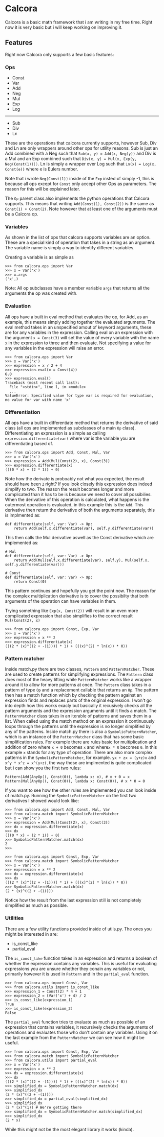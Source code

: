 # Calcora

Calcora is a basic math framework that i am writing in my free time. Right now it is very basic but i will keep working on improving it.

## Features

Right now Calcora only supports a few basic features:

### Ops
- Const
- Var
- Add
- Neg
- Mul
- Exp
- Log
---
- Sub
- Div
- Ln

These are the operations that calcora currently supports, however Sub, Div and Ln are only wrappers around other ops for utility reasons. Sub is just an Add combined with a Neg such that `Sub(x, y) = Add(x, Neg(y))` and Div is a Mul and an Exp combined such that `Div(x, y) = Mul(x, Exp(y, Neg(Const(1))))`. Ln is simply a wrapper over Log such that `Ln(x) = Log(x, Const(e))` where e is Eulers number.

Note that i wrote `Neg(Const(1))` inside of the `Exp` insted of simply -1, this is because all ops except for `Const` only accept other Ops as parameters. The reason for this will be explained later.

The `Op` parent class also implements the python operations that Calcora supports. This means that writing `Add(Const(1), Const(2))` is the same as `Const(1) + Const(2)`. Note however that at least one of the arguments must be a Calcora op.

### Variables
As shown in the list of ops that calcora supports variables are an option. These are a special kind of operation that takes in a string as an argument. The variable name is simply a way to identify different variables.

Creating a variable is as simple as
```
>>> from calcora.ops import Var
>>> x = Var('x')
>>> x.args
('x',)
```

Note: All op subclasses have a member variable `args` that returns all the arguments the op was created with.

### Evaluation
All ops have a built in eval method that evaluates the op, for Add, as an example, this means simply adding together the evaluated arguments. The eval method takes in an unspecified amout of keyword arguments, these are for any variables in the expression. Calling eval on an expression with the argument `x = Const(3)` will set the value of every variable with the name `x` in the expression to three and then evaluate. Not specifying a value for any variables in the expression will raise an error.
```
>>> from calcora.ops import Var
>>> x = Var('x')
>>> expression = x / 2 + 4
>>> expression.eval(x = Const(4))
6.0
>>> expression.eval()
Traceback (most recent call last):
  File "<stdin>", line 1, in <module>
  ...
ValueError: Specified value for type var is required for evaluation, no value for var with name 'x'

```

### Differentiation
All ops have a built in differentiate method that returns the derivative of said class (all ops are implemented as subclasses of a main `Op` class). Differentiating an expression is a simple as calling `expression.differentiate(var)` where var is the variable you are differentiating based of.

```
>>> from calcora.ops import Add, Const, Mul, Var
>>> x = Var('x')
>>> expression = Add(Mul(Const(2), x), Const(3))
>>> expression.differentiate(x)
(((0 * x) + (2 * 1)) + 0)
```

Note how the derivate is proboably not what you expected, the result should have been `2` right? If you look closely this expression does indeed simplify to two. The reason the result becomes longer and more complicated than it has to be is because we need to cover all possibilies. When the derivative of this operation is calculated, what happens is the outermost operation is evaluated, in this example this is the `Add`. This derivative then return the derivative of both the arguments separately, this is implmented as:
```
def differentiate(self, var: Var) -> Op:
    return Add(self.x.differentiate(var), self.y.differentiate(var))
```
This then calls the Mul derivative aswell as the Const derivative which are implemented as:
```
# Mul
def differentiate(self, var: Var) -> Op:
    return Add(Mul(self.x.differentiate(var), self.y), Mul(self.x, self.y.differentiate(var)))

# Const
def differentiate(self, var: Var) -> Op: 
    return Const(0)
```

This pattern continues and hopefully you get the point now. The reason for the complex multiplication derivative is to cover the possibilty that both arguments of the operation can have variables in them.

Trying something like `Exp(x, Const(2))` will result in an even more complicated expression that also simplifies to the correct result `Mul(Const(2), x)`

```
>>> from calcora.ops import Const, Exp, Var
>>> x = Var('x')
>>> expression = x ** 2
>>> expression.differentiate(x)
(((2 * (x)^((2 + -(1)))) * 1) + (((x)^(2) * ln(x)) * 0))
```

### Pattern matcher
Inside match.py there are two classes, `Pattern` and `PatternMatcher`. These are used to create patterns for simplifying expressions. The `Pattern` class does most of the heavy lifting while `PatternMatcher` works like a wrapper around it to allow for more patterns at once. The `Pattern` class takes in a pattern of type `Op` and a replacement callable that returns an `Op`. The pattern then has a match function which by checking the pattern against an expression finds and replaces parts of the original expression. I won't go into depth how this works exacly but basically it recusively checks all the pattern arguments and the expression arguments until it finds a match. The `PatternMatcher` class takes in an iterable of patterns and saves them in a list. When called using the match method on an expression it continuously loops through the patterns until the expression is no longer simplified by any of the patterns. Inside match.py there is also a `SymbolicPatternMatcher`, which is an instance of the `PatternMatcher` class that has some basic simplification rules. For example there are rules basic for multiplication and addition of zero where `x + 0` becomes `x` and where`x * 0` becomes `0`. In this example `x` stands for any type of operation. There are also more complex patterns in the `SymbolicPatternMatcher`, for example.
`yx + zx = (y+z)x` and `x^y * x^z = x^(y+z)`, the way these are implmented is quite complicated but i can show you the first two rules:
```
Pattern(Add(AnyOp(), Const(0)), lambda x: x), # x + 0 = x
Pattern(Mul(AnyOp(), Const(0)), lambda x: Const(0)), # x * 0 = 0
```
If you want to see how the other rules are implemented you can look inside of match.py. Running the `SymbolicPatternMatcher` on the first two derivatives I showed would look like:
```
>>> from calcora.ops import Add, Const, Mul, Var
>>> from calcora.match import SymbolicPatternMatcher
>>> x = Var('x')
>>> expression = Add(Mul(Const(2), x), Const(3))
>>> dx = expression.differentiate(x)
>>> dx
(((0 * x) + (2 * 1)) + 0)
>>> SymbolicPatternMatcher.match(dx)
2
>>> 
```

```
>>> from calcora.ops import Const, Exp, Var
>>> from calcora.match import SymbolicPatternMatcher
>>> x = Var('x')
>>> expression = x ** 2
>>> dx = expression.differentiate(x)
>>> dx
(((2 * (x)^((2 + -(1)))) * 1) + (((x)^(2) * ln(x)) * 0))
>>> SymbolicPatternMatcher.match(dx)
(2 * (x)^((2 + -(1))))
```

Notice how the result from the last expression still is not completely simplified as much as possible.

### Utilities
There are a few utility functions provided inside of utils.py. The ones you might be interested in are:
* is_const_like
* partial_eval

The `is_const_like` function takes in an expression and returns a boolean of whether the expression contains any variables. This is useful for evaluating expressions you are unsure whether they conain any variables or not, primarily however it is used in `Pattern` and in the `partial_eval` function.

```
>>> from calcora.ops import Const, Var
>>> from calcora.utils import is_const_like
>>> expression_1 = Const(2) * 4 + 1
>>> expression_2 = (Var('x') + 4) / 2
>>> is_const_like(expression_1)
True
>>> is_const_like(expression_2)
False
```

The `partial_eval` function tries to evaluate as much as possible of an expression that contains variables, it recursively checks the arguments of operations and evaluates those who don't contain any variables. Using it on the last example from the `PatternMatcher` we can see how it might be useful.

```
>>> from calcora.ops import Const, Exp, Var
>>> from calcora.match import SymbolicPatternMatcher
>>> from calcora.utils import partial_eval
>>> x = Var('x')
>>> expression = x ** 2
>>> dx = expression.differentiate(x)
>>> dx
(((2 * (x)^((2 + -(1)))) * 1) + (((x)^(2) * ln(x)) * 0))
>>> simplified_dx = SymbolicPatternMatcher.match(dx)
>>> simplified_dx
(2 * (x)^((2 + -(1))))
>>> simplified_dx = partial_eval(simplified_dx)
>>> simplified_dx
(2 * (x)^(1)) # We're getting there
>>> simplified_dx = SymbolicPatternMatcher.match(simplified_dx)
>>> simplified_dx
(2 * x)
```
While this might not be the most elegant library it works (kinda).